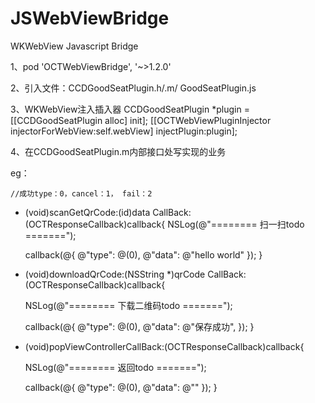# JSWebViewBridge
WKWebView Javascript Bridge

1、pod 'OCTWebViewBridge',  '~>1.2.0'

2、引入文件：CCDGoodSeatPlugin.h/.m/
  GoodSeatPlugin.js

3、WKWebView注入插入器
    CCDGoodSeatPlugin *plugin = [[CCDGoodSeatPlugin alloc] init];
    [[OCTWebViewPluginInjector injectorForWebView:self.webView] injectPlugin:plugin];

4、在CCDGoodSeatPlugin.m内部接口处写实现的业务


eg：


    //成功type：0，cancel：1， fail：2
- (void)scanGetQrCode:(id)data CallBack:(OCTResponseCallback)callback{
    NSLog(@"======== 扫一扫todo =======");

    callback(@{
               @"type": @(0),
               @"data": @"hello world"
               });
}


- (void)downloadQrCode:(NSString *)qrCode CallBack:(OCTResponseCallback)callback{
    
    NSLog(@"======== 下载二维码todo =======");
    
    callback(@{
               @"type": @(0),
               @"data": @"保存成功",
               });
}

- (void)popViewControllerCallBack:(OCTResponseCallback)callback{
    
    NSLog(@"======== 返回todo =======");
    
    callback(@{
               @"type": @(0),
               @"data": @""
               });
}
